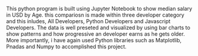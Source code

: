 This python program is built using Jupyter Notebook to show median salary in USD by Age. this compariosn is made within three developer category 
and this inludes, All Developers, Python Developers and Javascript Developers. The data is well preseted and visualized by using bar charts to show patterns and how progressive an developer earns as he gets older. 
More importantly, i have again used Python libraries such as Matplotlib, Pnadas and Numpy to accomplished this project.
